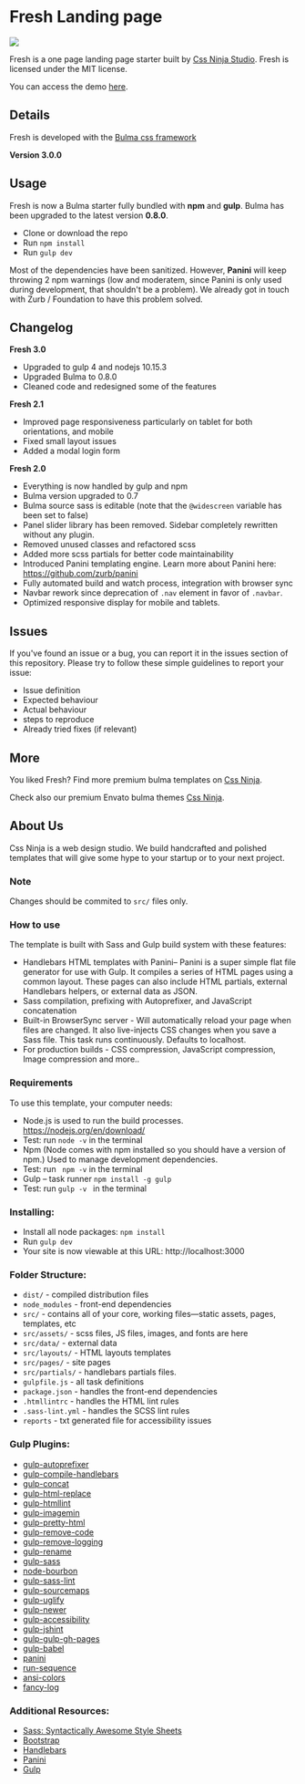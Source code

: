 # Fresh Landing page
![](https://cssninja.io/storage/app/media/external/fresh/fresh-hero-ui8.png)

Fresh is a one page landing page starter built by [Css Ninja Studio](https://cssninja.io). Fresh is licensed under the MIT license.

You can access the demo [here](https://cssninjastudio.github.io./).

## Details

Fresh is developed with the [Bulma css framework](https://bulma.io)

**Version 3.0.0**

## Usage
Fresh is now a Bulma starter fully bundled with **npm** and **gulp**. Bulma has been upgraded to the latest version **0.8.0**.

* Clone or download the repo
* Run `npm install`
* Run `gulp dev`

Most of the dependencies have been sanitized. However, **Panini** will keep throwing 2 npm warnings (low and moderatem, since Panini is only used during development, that shouldn't be a problem). We already got in touch with Zurb / Foundation to have this problem solved.

## Changelog

**Fresh 3.0**
* Upgraded to gulp 4 and nodejs 10.15.3
* Upgraded Bulma to 0.8.0
* Cleaned code and redesigned some of the features

**Fresh 2.1**
* Improved page responsiveness particularly on tablet for both orientations, and mobile
* Fixed small layout issues
* Added a modal login form

**Fresh 2.0**
* Everything is now handled by gulp and npm
* Bulma version upgraded to 0.7
* Bulma source sass is editable (note that the `@widescreen` variable has been set to false)
* Panel slider library has been removed. Sidebar completely rewritten without any plugin.
* Removed unused classes and refactored scss
* Added more scss partials for better code maintainability
* Introduced Panini templating engine. Learn more about Panini here: https://github.com/zurb/panini
* Fully automated build and watch process, integration with browser sync
* Navbar rework since deprecation of `.nav` element in favor of `.navbar`.
* Optimized responsive display for mobile and tablets.

## Issues

If you've found an issue or a bug, you can report it in the issues section of this repository. Please try to follow these simple guidelines to report your issue:

* Issue definition
* Expected behaviour
* Actual behaviour
* steps to reproduce
* Already tried fixes (if relevant)

## More

You liked Fresh? Find more premium bulma templates on [Css Ninja](https://cssninja.io/category/all).

Check also our premium Envato bulma themes [Css Ninja](https://cssninja.io/themes).

## About Us

Css Ninja is a web design studio. We build handcrafted and polished templates that will give some hype to your startup or to your next project.

### Note

Changes should be commited to `src/` files only.

### How to use

The template is built with Sass and Gulp build system with these features:

-	Handlebars HTML templates with Panini– Panini is a super simple flat file generator for use with Gulp. It compiles a series of HTML pages using a common layout. These pages can also include HTML partials, external Handlebars helpers, or external data as JSON.
-	Sass compilation, prefixing with Autoprefixer, and JavaScript concatenation
-	Built-in BrowserSync server - Will automatically reload your page when files are changed. It also live-injects CSS changes when you save a Sass file. This task runs continuously. Defaults to localhost.
-	For production builds - CSS compression, JavaScript compression, Image compression and more..


### Requirements

To use this template, your computer needs:

-	Node.js is used to run the build processes. https://nodejs.org/en/download/
-   Test: run ` node -v ` in the terminal
-	Npm (Node comes with npm installed so you should have a version of npm.) Used to manage development dependencies.
-   Test: run ` npm -v`  in the terminal
-	Gulp – task runner
	`npm install -g gulp`
-	Test: run `gulp -v ` in the terminal

### Installing:

- Install all node packages: `npm install`
- Run `gulp dev`
- Your site is now viewable at this URL: http://localhost:3000


### Folder Structure:

- `dist/` - compiled distribution files
- `node_modules` - front-end dependencies
- `src/` - contains all of your core, working files—static assets, pages, templates, etc
- `src/assets/` - scss files, JS files, images, and fonts are here
- `src/data/` - external data
- `src/layouts/` - HTML layouts templates
- `src/pages/` - site pages
- `src/partials/` - handlebars partials files.
- `gulpfile.js` - all task definitions
- `package.json` - handles the front-end dependencies
- `.htmllintrc` - handles the HTML lint rules
- `.sass-lint.yml` - handles the SCSS lint rules
- `reports` - txt generated file for accessibility issues

### Gulp Plugins:
- [gulp-autoprefixer](https://www.npmjs.com/package/gulp-autoprefixer)
- [gulp-compile-handlebars](https://www.npmjs.com/package/gulp-compile-handlebars)
- [gulp-concat](https://www.npmjs.com/package/gulp-concat)
- [gulp-html-replace](https://www.npmjs.com/package/gulp-html-replace)
- [gulp-htmllint](https://www.npmjs.com/package/gulp-htmllint)
- [gulp-imagemin](https://www.npmjs.com/package/gulp-imagemin)
- [gulp-pretty-html](https://www.npmjs.com/package/gulp-pretty-html)
- [gulp-remove-code](https://www.npmjs.com/package/gulp-remove-code)
- [gulp-remove-logging](https://www.npmjs.com/package/gulp-remove-logging)
- [gulp-rename](https://www.npmjs.com/package/gulp-rename)
- [gulp-sass](https://www.npmjs.com/package/gulp-sass)
- [node-bourbon](https://www.npmjs.com/package/node-bourbon)
- [gulp-sass-lint](https://www.npmjs.com/package/gulp-sass-lint)
- [gulp-sourcemaps](https://www.npmjs.com/package/gulp-sourcemaps)
- [gulp-uglify](https://www.npmjs.com/package/gulp-uglify)
- [gulp-newer](https://www.npmjs.com/package/gulp-newer)
- [gulp-accessibility](https://www.npmjs.com/package/gulp-accessibility)
- [gulp-jshint](https://www.npmjs.com/package/gulp-jshint)
- [gulp-gulp-gh-pages](https://www.npmjs.com/package/gulp-gh-pages)
- [gulp-babel](https://www.npmjs.com/package/gulp-babel)
- [panini](https://www.npmjs.com/package/panini)
- [run-sequence](https://www.npmjs.com/package/run-sequence)
- [ansi-colors](https://www.npmjs.com/package/ansi-colors)
- [fancy-log](https://www.npmjs.com/package/fancy)


### Additional Resources:
- [Sass: Syntactically Awesome Style Sheets](http://sass-lang.com/)
- [Bootstrap](https://getbootstrap.com/)
- [Handlebars](http://handlebarsjs.com/)
- [Panini](https://github.com/zurb/panini)
- [Gulp](https://gulpjs.org/getting-started)